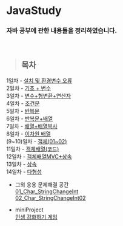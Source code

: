 JavaStudy
==============

### 자바 공부에 관한 내용들을 정리하였습니다.
<br/>

> ## 목차 <br>
1일차 - [설치 및 환경변수 오류](https://github.com/Mulbua/JavaStudy/tree/master/1Day) <br/>
2일차 - [기초 + 변수](https://github.com/Mulbua/JavaStudy/tree/master/2Day) <br/>
3일차 - [변수+형변환+연산자](https://github.com/Mulbua/JavaStudy/tree/master/3Day) <br/>
4일차 - [조건문](https://github.com/Mulbua/JavaStudy/tree/master/4Day) <br/>
5일차 - [반복문](https://github.com/Mulbua/JavaStudy/tree/master/5Day) <br/>
6일차 - [반복문+배열](https://github.com/Mulbua/JavaStudy/tree/master/6Day) <br/>
7일차 - [배열+배열복사](https://github.com/Mulbua/JavaStudy/tree/master/7Day) <br/>
8일차 - [이차원 배열](https://github.com/Mulbua/JavaStudy/tree/master/8Day) <br/>
(9~10)일차 - [객체(01~02)](https://github.com/Mulbua/JavaStudy/tree/master/9Day_10Day) <br/>
11일차 - [객체배열(코드)](https://github.com/Mulbua/JavaStudy/tree/master/11Day) <br/>
12일차 - [객체배열MVC+상속](https://github.com/Mulbua/JavaStudy/tree/master/12Day) <br/>
13일차 - [상속](https://github.com/Mulbua/JavaStudy/tree/master/13Day) <br/>
14일차 - [다형성](https://github.com/Mulbua/JavaStudy/tree/master/14Day) <br/>
    
* 그외 응용 문제해결 공간 <br/>
 [01_Char_StringChangeInt](https://github.com/Mulbua/JavaStudy/blob/master/%EC%9D%91%EC%9A%A9_%EB%AC%B8%EC%A0%9C%ED%95%B4%EA%B2%B0_%EA%B3%B5%EA%B0%84/01_Char_StringChangeInt.md) <br/>
 [02_Char_StringChangeInt02](https://github.com/Mulbua/JavaStudy/blob/master/%EC%9D%91%EC%9A%A9_%EB%AC%B8%EC%A0%9C%ED%95%B4%EA%B2%B0_%EA%B3%B5%EA%B0%84/02_Char_StringChangeInt02.md) <br/>
 
* miniProject <br/>
[인생 강화하기 게임](https://github.com/Mulbua/JavaStudy/tree/master/miniProject)<br/>
 


